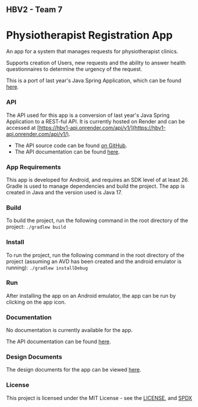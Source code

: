 ## HBV2 - Team 7
# Physiotherapist Registration App
An app for a system that manages requests for physiotherapist clinics.

Supports creation of Users, new requests and the ability to answer health questionnaires to determine the urgency of the request.

This is a port of last year's Java Spring Application, which can be found [here](https://hbv1.onrender.com/).

### API
The API used for this app is a conversion of last year's Java Spring Application to a REST-ful API.
It is currently hosted on Render and can be accessed at [https://hbv1-api.onrender.com/api/v1/](https://hbv1-api.onrender.com/api/v1/).
* The API source code can be found [on GitHub](https://github.com/AndriFannar/HBV1/tree/api).
* The API documentation can be found [here](https://andrifannar.github.io/HBV1/target/site/index.html).

### App Requirements
This app is developed for Android, and requires an SDK level of at least 26. Gradle is used to manage dependencies and build the project.
The app is created in Java and the version used is Java 17.

### Build
To build the project, run the following command in the root directory of the project:
```./gradlew build```

### Install
To run the project, run the following command in the root directory of the project (assuming an AVD has been created and the android emulator is running):
```./gradlew installDebug```

### Run
After installing the app on an Android emulator, the app can be run by clicking on the app icon.

### Documentation
No documentation is currently available for the app. 

The API documentation can be found [here](https://andrifannar.github.io/HBV1/target/site/index.html).

### Design Documents
The design documents for the app can be viewed [here](app/site/markdown/UML.md).

### License
This project is licensed under the MIT License - see the [LICENSE](LICENSE), and [SPDX](https://spdx.org/licenses/MIT.html)

